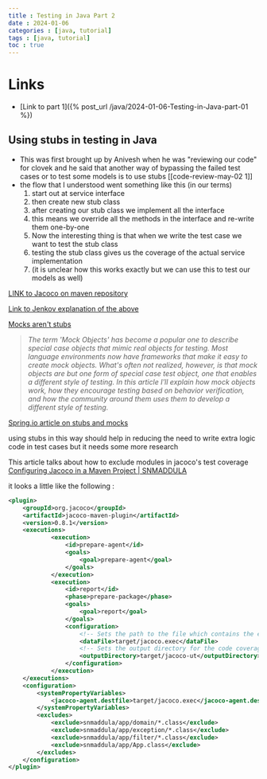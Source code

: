 ```yaml
---
title : Testing in Java Part 2
date : 2024-01-06
categories : [java, tutorial]
tags : [java, tutorial]
toc : true
---
```


# Links
- [Link to part 1]({% post_url /java/2024-01-06-Testing-in-Java-part-01 %})

## Using stubs in testing in Java
- This was first brought up by Anivesh when he was "reviewing our code" for clovek and he said that another way of bypassing the failed test cases or to test some models is to use stubs [[code-review-may-02 1]]
- the flow that I understood went something like this (in our terms)
	1. start out at service interface
	2. then create new stub class
	3. after creating our stub class we implement all the interface
	4. this means we override all the methods in the interface and re-write them one-by-one
	5. Now the interesting thing is that when we write the test case we want to test the stub class
	6. testing the stub class gives us the coverage of the actual service implementation
	7. (it is unclear how this works exactly but we can use this to test our models as well)

[LINK to Jacoco on maven repository](https://mvnrepository.com/artifact/org.jacoco/jacoco-maven-plugin/0.8.10)

[Link to Jenkov explanation of the above](https://mvnrepository.com/artifact/org.jacoco/jacoco-maven-plugin/0.8.10)

[Mocks aren't stubs](https://www.martinfowler.com/articles/mocksArentStubs.html)
> _The term 'Mock Objects' has become a popular one to describe special case objects that mimic real objects for testing. Most language environments now have frameworks that make it easy to create mock objects. What's often not realized, however, is that mock objects are but one form of special case test object, one that enables a different style of testing. In this article I'll explain how mock objects work, how they encourage testing based on behavior verification, and how the community around them uses them to develop a different style of testing._

[Spring.io article on stubs and mocks](https://spring.io/blog/2007/01/15/unit-testing-with-stubs-and-mocks)

using stubs in this way should help in reducing the need to write extra logic code in test cases but it needs some more research 


This article talks about how to exclude modules in jacoco's test coverage [Configuring Jacoco in a Maven Project | SNMADDULA](https://snmaddula.bitbucket.io/maven-jacoco-config/) 

it looks a little like the following : 
```XML
<plugin>  
    <groupId>org.jacoco</groupId>  
    <artifactId>jacoco-maven-plugin</artifactId>  
    <version>0.8.1</version>  
    <executions>  
            <execution>  
                <id>prepare-agent</id>  
                <goals>  
                    <goal>prepare-agent</goal>  
                </goals>  
            </execution>  
            <execution>  
                <id>report</id>  
                <phase>prepare-package</phase>  
                <goals>  
                    <goal>report</goal>  
                </goals>  
                <configuration>  
                    <!-- Sets the path to the file which contains the execution data. -->  
                    <dataFile>target/jacoco.exec</dataFile>  
                    <!-- Sets the output directory for the code coverage report. -->  
                    <outputDirectory>target/jacoco-ut</outputDirectory>  
                </configuration>  
            </execution>  
    </executions>  
    <configuration>  
        <systemPropertyVariables>  
            <jacoco-agent.destfile>target/jacoco.exec</jacoco-agent.destfile>  
        </systemPropertyVariables>  
        <excludes>  
            <exclude>snmaddula/app/domain/*.class</exclude>  
            <exclude>snmaddula/app/exception/*.class</exclude>  
            <exclude>snmaddula/app/filter/*.class</exclude>  
            <exclude>snmaddula/app/App.class</exclude>  
        </excludes>  
    </configuration>  
</plugin>
```